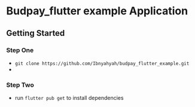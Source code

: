 # Budpay_flutter example Application

## Getting Started

### Step One
- `git clone https://github.com/Ibnyahyah/budpay_flutter_example.git` 
- 
### Step Two 
- run `flutter pub get` to install dependencies

